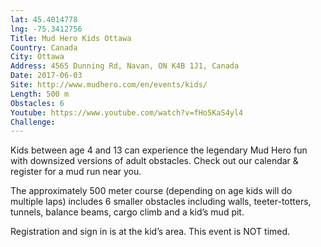 ```yaml
---
lat: 45.4014778
lng: -75.3412756
Title: Mud Hero Kids Ottawa
Country: Canada
City: Ottawa
Address: 4565 Dunning Rd, Navan, ON K4B 1J1, Canada
Date: 2017-06-03
Site: http://www.mudhero.com/en/events/kids/
Length: 500 m
Obstacles: 6
Youtube: https://www.youtube.com/watch?v=fHo5KaS4yl4
Challenge:
---
```


Kids between age 4 and 13 can experience the legendary Mud Hero fun with downsized versions of adult obstacles. Check out our calendar & register for a mud run near you.

The approximately 500 meter course (depending on age kids will do multiple laps) includes 6 smaller obstacles including walls, teeter-totters, tunnels, balance beams, cargo climb and a kid’s mud pit.

Registration and sign in is at the kid’s area. This event is NOT timed.
